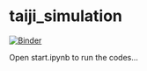 # taiji_simulation

[![Binder](https://mybinder.org/badge_logo.svg)](https://mybinder.org/v2/gh/https:/github.com/kelvin1020/taiji_simulation/master)

Open start.ipynb to run the codes...
